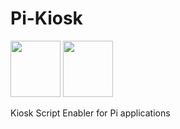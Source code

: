 # Pi-Kiosk
 <img src="https://user-images.githubusercontent.com/60224159/158912639-415d3113-6b4a-40d3-bbe0-e9607cb0e3b2.png" width="80" height="90">  <img src="https://user-images.githubusercontent.com/60224159/158912545-344401af-5e80-437a-90dd-c8084620a31c.png" width="80" height="90"> 

Kiosk Script Enabler for Pi applications
